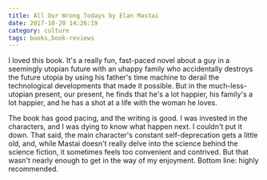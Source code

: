 ```yaml
---
title: All Our Wrong Todays by Elan Mastai
date: 2017-10-20 14:26:19
category: culture
tags: books,book-reviews
---
```


I loved this book. It's a really fun, fast-paced novel about a guy in a seemingly utopian future with an uhappy family who accidentally destroys the future utopia by using his father's time machine to derail the technological developments that made it possible. But in the much-less-utopian present, our present, he finds that he's a lot happier, his family's a lot happier, and he has a shot at a life with the woman he loves.

The book has good pacing, and the writing is good. I was invested in the characters, and I was dying to know what happen next. I couldn't put it down. That said, the main character's constant self-deprecation gets a little old, and, while Mastai doesn't really delve into the science behind the science fiction, it sometimes feels too convenient and contrived. But that wasn't nearly enough to get in the way of my enjoyment. Bottom line: highly recommended.
